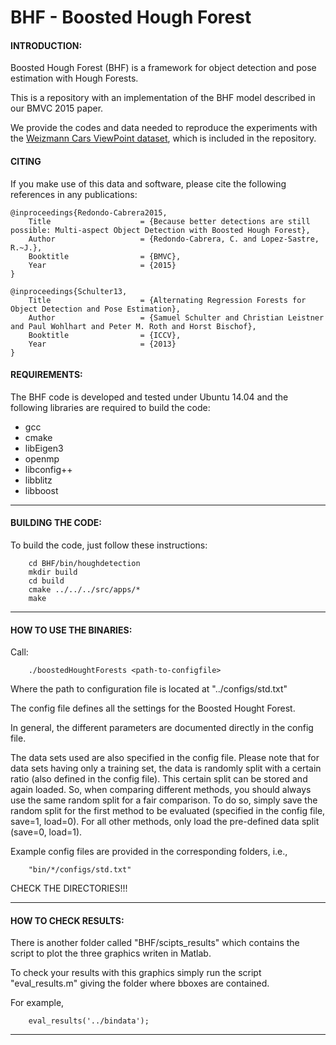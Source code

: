 # BHF - Boosted Hough Forest

#### INTRODUCTION:

Boosted Hough Forest (BHF) is a framework for object detection and pose estimation with Hough Forests.

This is a repository with an implementation of the BHF model described in our BMVC 2015 paper.

We provide the codes and data needed to reproduce the experiments with the [Weizmann Cars ViewPoint dataset](http://www.wisdom.weizmann.ac.il/~vision/WCVP/index.html), which is included in the repository.


#### CITING

If you make use of this data and software, please cite the following references in any publications:


	@inproceedings{Redondo-Cabrera2015,
        Title                    = {Because better detections are still possible: Multi-aspect Object Detection with Boosted Hough Forest},
        Author                   = {Redondo-Cabrera, C. and Lopez-Sastre, R.~J.},
        Booktitle                = {BMVC},
        Year                     = {2015}
	}

	@inproceedings{Schulter13,
        Title                    = {Alternating Regression Forests for Object Detection and Pose Estimation},
        Author                   = {Samuel Schulter and Christian Leistner and Paul Wohlhart and Peter M. Roth and Horst Bischof},
        Booktitle                = {ICCV},
        Year                     = {2013}
	}



#### REQUIREMENTS:

The BHF code is developed and tested under Ubuntu 14.04 and the following libraries are 
required to build the code:
+ gcc
+ cmake
+ libEigen3
+ openmp
+ libconfig++
+ libblitz
+ libboost

---

#### BUILDING THE CODE:

To build the code, just follow these instructions:

```Shell
    cd BHF/bin/houghdetection
    mkdir build
    cd build
    cmake ../../../src/apps/*
    make
```

---

#### HOW TO USE THE BINARIES:


Call:

```
    ./boostedHoughtForests <path-to-configfile>
```
Where the path to configuration file is located at "../configs/std.txt"

The config file defines all the settings for the Boosted Hought Forest. 

In general, the different parameters are documented directly in the config file. 

The data sets used are also specified in the config file. Please note that for data sets having only 
a training set, the data is randomly split with a certain ratio (also defined in the config file). 
This certain split can be stored and again loaded. So, when comparing different methods, you should 
always use the same random split for a fair comparison. To do so, simply save the random split for the 
first method to be evaluated (specified in the config file, save=1, load=0). For all other methods, only load the pre-defined data split (save=0, load=1). 

Example config files are provided in the corresponding folders, i.e., 
```
    "bin/*/configs/std.txt"
```
CHECK THE DIRECTORIES!!!

---

#### HOW TO CHECK RESULTS:
There is another folder called "BHF/scipts_results" which contains the script to plot the three graphics writen in Matlab.

To check your results with this graphics simply run the script "eval_results.m" giving the folder where bboxes are contained. 

For example,
```
	eval_results('../bindata');
```
---

